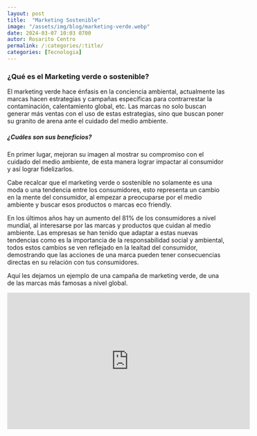 ```yaml
---
layout: post
title:  "Marketing Sostenible"
image: "/assets/img/blog/marketing-verde.webp"
date: 2024-03-07 10:03 0700
autor: Rosarito Centro
permalink: /:categories/:title/
categories: [Tecnologia]
---
```

<h3>¿Qué es el Marketing verde o sostenible?</h3>
<p>El marketing verde hace énfasis en la conciencia ambiental, actualmente las marcas
hacen estrategias y campañas específicas para contrarrestar la contaminación,
calentamiento global, etc. Las marcas no solo buscan generar más ventas con el
uso de estas estrategias, sino que buscan poner su granito de arena ante el cuidado
del medio ambiente.</p>

<h5>¿Cuáles son sus beneficios?</h5>
<p>En primer lugar, mejoran su imagen al mostrar su compromiso con el cuidado del
medio ambiente, de esta manera lograr impactar al consumidor y así lograr
fidelizarlos.</p>
<p>Cabe recalcar que el marketing verde o sostenible no solamente es una moda o una
tendencia entre los consumidores, esto representa un cambio en la mente del
consumidor, al empezar a preocuparse por el medio ambiente y buscar esos
productos o marcas eco friendly.</p>
<p>En los últimos años hay un aumento del 81% de los consumidores a nivel mundial,
al interesarse por las marcas y productos que cuidan al medio ambiente. Las
empresas se han tenido que adaptar a estas nuevas tendencias como es la
importancia de la responsabilidad social y ambiental, todos estos cambios se ven
reflejado en la lealtad del consumidor, demostrando que las acciones de una marca
pueden tener consecuencias directas en su relación con tus consumidores.</p>
<p>Aquí les dejamos un ejemplo de una campaña de marketing verde, de una de las
marcas más famosas a nivel global.</p>

<iframe width="560" height="315" src="https://www.youtube.com/embed/A_tC4H9KPzg?si=R6a5h58IO_HafbIQ" title="YouTube video player" frameborder="0" allow="accelerometer; autoplay; clipboard-write; encrypted-media; gyroscope; picture-in-picture; web-share" allowfullscreen></iframe>



